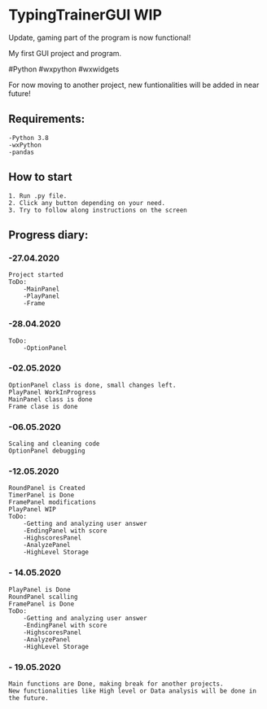 # TypingTrainerGUI WIP

Update, gaming part of the program is now functional!

My first GUI project and program.

#Python #wxpython #wxwidgets 

For now moving to another project, new funtionalities will be added in near future!

## Requirements:

    -Python 3.8
    -wxPython
    -pandas
    
## How to start

    1. Run .py file.
    2. Click any button depending on your need.
    3. Try to follow along instructions on the screen 

## Progress diary:

### -27.04.2020
    Project started
    ToDo:
        -MainPanel
        -PlayPanel
        -Frame

### -28.04.2020
    ToDo:
        -OptionPanel

### -02.05.2020 
    OptionPanel class is done, small changes left.
    PlayPanel WorkInProgress
    MainPanel class is done
    Frame clase is done
    
### -06.05.2020
    Scaling and cleaning code
    OptionPanel debugging

### -12.05.2020
    RoundPanel is Created
    TimerPanel is Done
    FramePanel modifications
    PlayPanel WIP
    ToDo:
        -Getting and analyzing user answer
        -EndingPanel with score
        -HighscoresPanel
        -AnalyzePanel
        -HighLevel Storage
  
 ### - 14.05.2020
    PlayPanel is Done
    RoundPanel scalling
    FramePanel is Done
    ToDo:
        -Getting and analyzing user answer
        -EndingPanel with score
        -HighscoresPanel
        -AnalyzePanel
        -HighLevel Storage
        
### - 19.05.2020
    Main functions are Done, making break for another projects.
    New functionalities like High level or Data analysis will be done in the future. 
